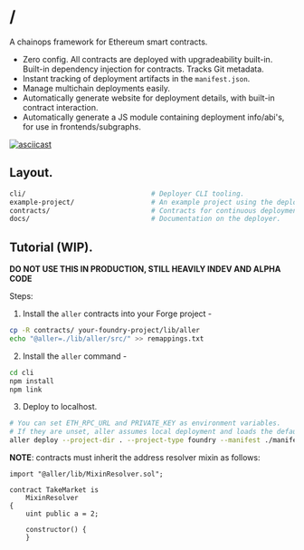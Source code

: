 # /

A chainops framework for Ethereum smart contracts.

 * Zero config. All contracts are deployed with upgradeability built-in. Built-in dependency injection for contracts. Tracks Git metadata.
 * Instant tracking of deployment artifacts in the `manifest.json`.
 * Manage multichain deployments easily.
 * Automatically generate website for deployment details, with built-in contract interaction.
 * Automatically generate a JS module containing deployment info/abi's, for use in frontends/subgraphs.

[![asciicast](https://asciinema.org/a/555957.svg)](https://asciinema.org/a/555957)

## Layout.

```sh
cli/                               # Deployer CLI tooling.
example-project/                   # An example project using the deployer.
contracts/                         # Contracts for continuous deployment.
docs/                              # Documentation on the deployer.
```

## Tutorial (WIP).

**DO NOT USE THIS IN PRODUCTION, STILL HEAVILY INDEV AND ALPHA CODE**

Steps:

 1. Install the `aller` contracts into your Forge project - 
 
 ```sh
 cp -R contracts/ your-foundry-project/lib/aller
 echo "@aller=./lib/aller/src/" >> remappings.txt
 ```

 2. Install the `aller` command -
 
 ```sh
 cd cli
 npm install
 npm link
 ```
 
 3. Deploy to localhost. 
 
 ```sh
 # You can set ETH_RPC_URL and PRIVATE_KEY as environment variables.
 # If they are unset, aller assumes local deployment and loads the default Hardhat/Founry private key for you.
 aller deploy --project-dir . --project-type foundry --manifest ./manifest.json
 ```

**NOTE**: contracts must inherit the address resolver mixin as follows:

```
import "@aller/lib/MixinResolver.sol";

contract TakeMarket is 
    MixinResolver 
{
	uint public a = 2;

    constructor() {
    }
```